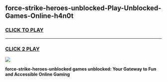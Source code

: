 
## force-strike-heroes-unblocked-Play-Unblocked-Games-Online-h4n0t
<h3>
<a href="https://premium76.site?title=force-strike-heroes-unblocked&ref=25A">CLICK TO PLAY</a></h3>
<hr>

<h3>
<a href="https://premium76.site?title=force-strike-heroes-unblocked&ref=25A">CLICK 2 PLAY</a>
  
</h3>

<a href="https://premium76.site?title=force-strike-heroes-unblocked&ref=25A"><img src="https://clearcache.store/games.png"></a>


**force-strike-heroes-unblocked games unblocked: Your Gateway to Fun and Accessible Online Gaming**
